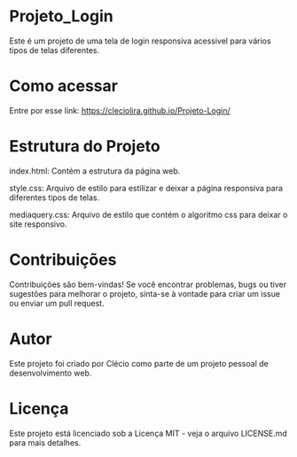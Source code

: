 # Projeto_Login
Este é um projeto de uma tela de login responsiva acessivel para vários tipos de telas diferentes.

# Como acessar
Entre por esse link: https://cleciolira.github.io/Projeto-Login/

# Estrutura do Projeto
index.html: Contém a estrutura da página web.

style.css: Arquivo de estilo para estilizar e deixar a página responsiva para diferentes tipos de telas.

mediaquery.css: Arquivo de estilo que contém o algoritmo css para deixar o site responsivo.

# Contribuições
Contribuições são bem-vindas! Se você encontrar problemas, bugs ou tiver sugestões para melhorar o projeto, sinta-se à vontade para criar um issue ou enviar um pull request.

# Autor
Este projeto foi criado por Clécio como parte de um projeto pessoal de desenvolvimento web.

# Licença
Este projeto está licenciado sob a Licença MIT - veja o arquivo LICENSE.md para mais detalhes.
